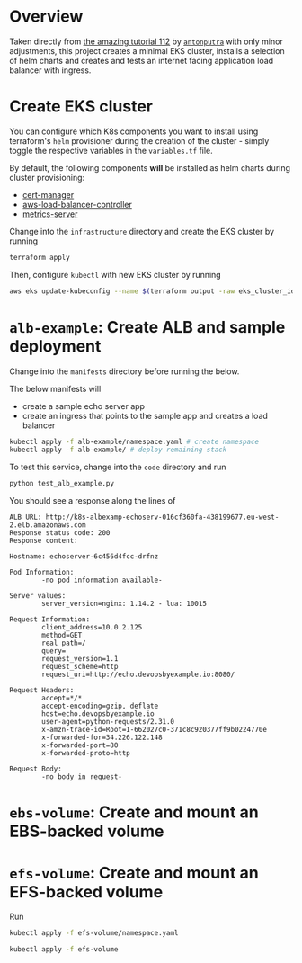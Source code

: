 # Overview

Taken directly from [the amazing tutorial 112](https://github.com/antonputra/tutorials/tree/main/lessons/112) by [`antonputra`](https://github.com/antonputra) with only minor adjustments, this project creates a minimal EKS cluster, installs a selection of helm charts and creates and tests an internet facing application load balancer with ingress.

# Create EKS cluster

You can configure which K8s components you want to install using terraform's `helm` provisioner during the creation of the cluster - simply toggle the respective variables in the `variables.tf` file.

By default, the following components **will** be installed as helm charts during cluster provisioning:
- [cert-manager](https://cert-manager.io/docs/installation/helm/)
- [aws-load-balancer-controller](https://artifacthub.io/packages/helm/aws/aws-load-balancer-controller)
- [metrics-server](https://artifacthub.io/packages/helm/metrics-server/metrics-server)

Change into the `infrastructure` directory and create the EKS cluster by running 

```bash
terraform apply
``` 

Then, configure `kubectl` with new EKS cluster by running

```bash
aws eks update-kubeconfig --name $(terraform output -raw eks_cluster_id) --region $(terraform output -raw eks_cluster_region)
```

# `alb-example`: Create ALB and sample deployment

Change into the `manifests` directory before running the below.

The below manifests will
- create a sample echo server app
- create an ingress that points to the sample app and creates a load balancer

```bash
kubectl apply -f alb-example/namespace.yaml # create namespace
kubectl apply -f alb-example/ # deploy remaining stack
```

To test this service, change into the `code` directory and run

```bash
python test_alb_example.py
```

You should see a response along the lines of

```
ALB URL: http://k8s-albexamp-echoserv-016cf360fa-438199677.eu-west-2.elb.amazonaws.com
Response status code: 200
Response content: 

Hostname: echoserver-6c456d4fcc-drfnz

Pod Information:
        -no pod information available-

Server values:
        server_version=nginx: 1.14.2 - lua: 10015

Request Information:
        client_address=10.0.2.125
        method=GET
        real path=/
        query=
        request_version=1.1
        request_scheme=http
        request_uri=http://echo.devopsbyexample.io:8080/

Request Headers:
        accept=*/*
        accept-encoding=gzip, deflate
        host=echo.devopsbyexample.io
        user-agent=python-requests/2.31.0
        x-amzn-trace-id=Root=1-662027c0-371c8c920377ff9b0224770e
        x-forwarded-for=34.226.122.148
        x-forwarded-port=80
        x-forwarded-proto=http

Request Body:
        -no body in request-
```

# `ebs-volume`: Create and mount an EBS-backed volume

# `efs-volume`: Create and mount an EFS-backed volume

Run

```bash
kubectl apply -f efs-volume/namespace.yaml
```

```bash
kubectl apply -f efs-volume
```